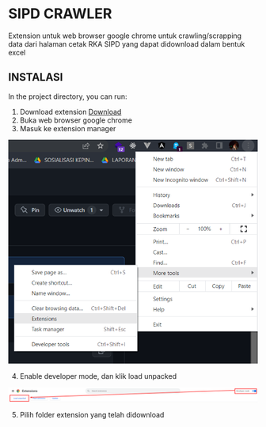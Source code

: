 # SIPD CRAWLER

Extension untuk web browser google chrome untuk crawling/scrapping data dari halaman cetak RKA SIPD yang dapat didownload dalam bentuk excel

## INSTALASI

In the project directory, you can run:

1. Download extension [Download]()
2. Buka web browser google chrome
3. Masuk ke extension manager

<div style="text-align: center;">

![Alt text](./readme/open-extension.png)

</div>

4. Enable developer mode, dan klik load unpacked

<div style="text-align: center;">

![Alt text](./readme/enable-dev-mode.png)

</div>

5. Pilih folder extension yang telah didownload
